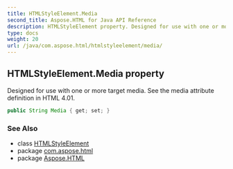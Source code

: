 ```yaml
---
title: HTMLStyleElement.Media
second_title: Aspose.HTML for Java API Reference
description: HTMLStyleElement property. Designed for use with one or more target media. See the media attribute definition in HTML 4.01
type: docs
weight: 20
url: /java/com.aspose.html/htmlstyleelement/media/
---
```

## HTMLStyleElement.Media property

Designed for use with one or more target media. See the media attribute definition in HTML 4.01.

```java
public String Media { get; set; }
```

### See Also

* class [HTMLStyleElement](../)
* package [com.aspose.html](../../htmlstyleelement/)
* package [Aspose.HTML](../../../)
